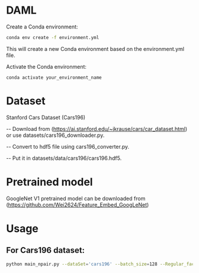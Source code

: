 # DAML

Create a Conda environment:

```bash
conda env create -f environment.yml
```
This will create a new Conda environment based on the environment.yml file.

Activate the Conda environment:
```
conda activate your_environment_name
```
# Dataset
Stanford Cars Dataset (Cars196)

-- Download from (https://ai.stanford.edu/~jkrause/cars/car_dataset.html) or use datasets/cars196_downloader.py. 

-- Convert to hdf5 file using cars196_converter.py.

-- Put it in datasets/data/cars196/cars196.hdf5.

# Pretrained model
GoogleNet V1 pretrained model can be downloaded from (https://github.com/Wei2624/Feature_Embed_GoogLeNet)

# Usage
## For Cars196 dataset:

```bash
python main_npair.py --dataSet='cars196' --batch_size=128 --Regular_factor=5e-3 --init_learning_rate=7e-5 --load_formalVal=False --embedding_size=128 --loss_l2_reg=3e-3 --init_batch_per_epoch=500 --batch_per_epoch=64 --max_steps=8000 --beta=1e+4 --lr_gen=1e-2 --num_class=99 --_lambda=0.5 --s_lr=1e-3
```



